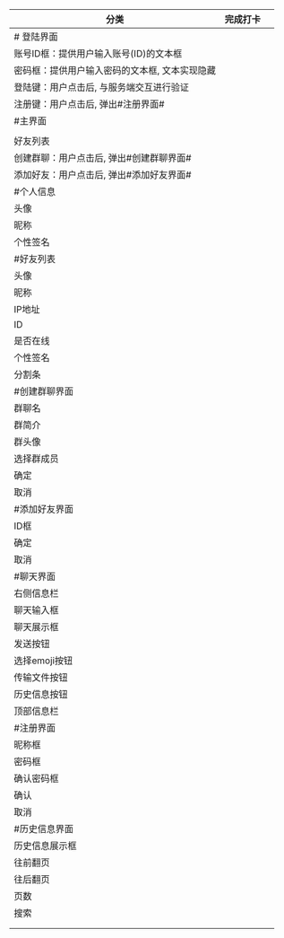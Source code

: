 | 分类                                           | 完成打卡 |      |
| ---------------------------------------------- | -------- | ---- |
| # 登陆界面                                     |          |      |
| 账号ID框：提供用户输入账号(ID)的文本框         |          |      |
| 密码框：提供用户输入密码的文本框, 文本实现隐藏 |          |      |
| 登陆键：用户点击后, 与服务端交互进行验证       |          |      |
| 注册键：用户点击后, 弹出#注册界面#             |          |      |
| #主界面                                        |          |      |
|                                                |          |      |
| 好友列表                                       |          |      |
| 创建群聊：用户点击后, 弹出#创建群聊界面#       |          |      |
| 添加好友：用户点击后, 弹出#添加好友界面#       |          |      |
| #个人信息                                      |          |      |
| 头像                                           |          |      |
| 昵称                                           |          |      |
| 个性签名                                       |          |      |
| #好友列表                                      |          |      |
| 头像                                           |          |      |
| 昵称                                           |          |      |
| IP地址                                         |          |      |
| ID                                             |          |      |
| 是否在线                                       |          |      |
| 个性签名                                       |          |      |
| 分割条                                         |          |      |
| #创建群聊界面                                  |          |      |
| 群聊名                                         |          |      |
| 群简介                                         |          |      |
| 群头像                                         |          |      |
| 选择群成员                                     |          |      |
| 确定                                           |          |      |
| 取消                                           |          |      |
| #添加好友界面                                  |          |      |
| ID框                                           |          |      |
| 确定                                           |          |      |
| 取消                                           |          |      |
| #聊天界面                                      |          |      |
| 右侧信息栏                                     |          |      |
| 聊天输入框                                     |          |      |
| 聊天展示框                                     |          |      |
| 发送按钮                                       |          |      |
| 选择emoji按钮                                  |          |      |
| 传输文件按钮                                   |          |      |
| 历史信息按钮                                   |          |      |
| 顶部信息栏                                     |          |      |
| #注册界面                                      |          |      |
| 昵称框                                         |          |      |
| 密码框                                         |          |      |
| 确认密码框                                     |          |      |
| 确认                                           |          |      |
| 取消                                           |          |      |
| #历史信息界面                                  |          |      |
| 历史信息展示框                                 |          |      |
| 往前翻页                                       |          |      |
| 往后翻页                                       |          |      |
| 页数                                           |          |      |
| 搜索                                           |          |      |
|                                                |          |      |
|                                                |          |      |


